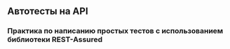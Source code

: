 ## Автотесты на API 
### Практика по написанию простых тестов с использованием библиотеки REST-Assured
